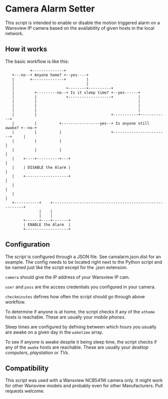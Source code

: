 Camera Alarm Setter
===================

This script is intended to enable or disable the motion triggered alarm on a
Wansview IP camera based on the availability of given hosts in the local
network.

How it works
------------

The basic workflow is like this:

               +--------------+
       +---no--+ Anyone home? +--yes----+
       |       +--------------+         |
       |                                |
       |                       +--------+----------+
       |         +---------no--+ Is it sleep time? +--yes------+
       |         |             +-------------------+           |
       |         |                                             |
       |         |                                             |
       |         |                                             |
       |         |                                 +-----------+------------+
       |         |          +-----------------yes--+ Is anyone still awake? +--no-+
       |         |          |                      +------------------------+     |
       |         |          |                                                     |
       |         |          |                                                     |
       |    +----+----------+---+                                                 |
       |    | DISABLE the Alarm |                                                 |
       |    +-------------------+                                                 |
       |                                                                          |
       |                                                                          |
       +-----------+    +---------------------------------------------------------+
                   |    |
                   |    |
            +------+----+-------+
            | ENABLE the Alarm  |
            +-------------------+

Configuration
-------------

The script is configured through a JSON file. See camalarm.json.dist for an
example. The config needs to be located right next to the Python script and be
named just like the script except for the .json extension.

``camera`` should give the IP address of your Wansview IP cam.

``user`` and ``pass`` are the access credentials you configured in your camera.

``checkminutes`` defines how often the script should go through above workflow.

To determine if anyone is at home, the script checks if any of the ``athome`` hosts
is reachable. These are usually your *mobile phones*.

Sleep times are configured by defining between which hours you usually are awake
on a given day in the ``waketime`` array.

To see if anyone is awake despite it being sleep time, the script checks if any
of the ``awake`` hosts are reachable. These are usually your *desktop computers*,
*playstation* or *TVs*.

Compatibility
-------------

This script was used with a Wansview NCB541W camera only. It might work for other
Wansview models and probably even for other Manufacturers. Pull requests welcome.

